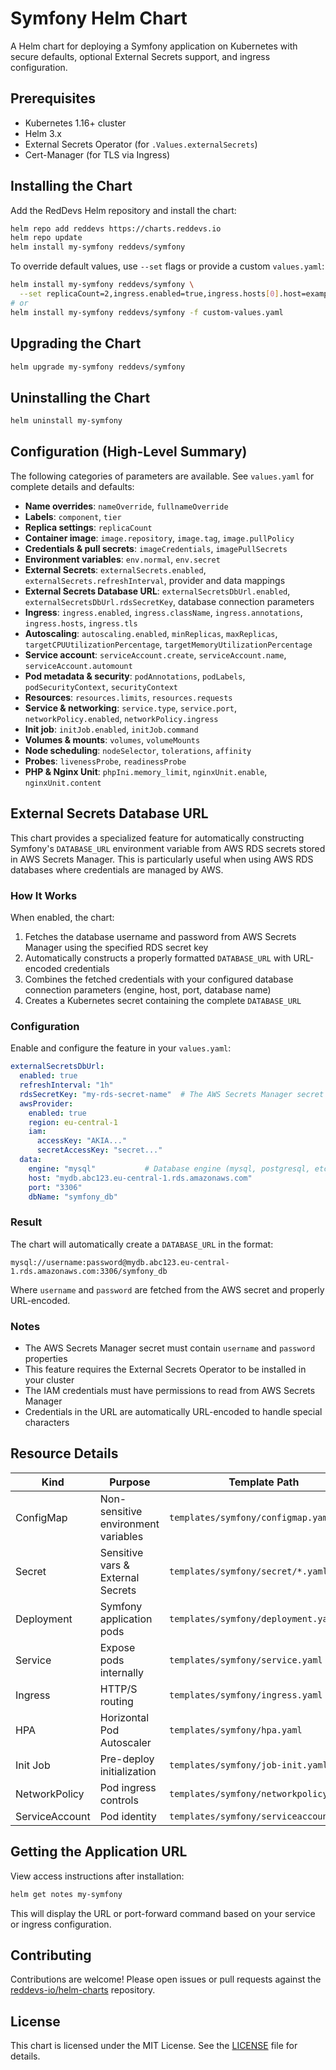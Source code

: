 # Symfony Helm Chart

A Helm chart for deploying a Symfony application on Kubernetes with secure defaults, optional External Secrets support, and ingress configuration.

## Prerequisites

* Kubernetes 1.16+ cluster  
* Helm 3.x  
* External Secrets Operator (for `.Values.externalSecrets`)  
* Cert-Manager (for TLS via Ingress)

## Installing the Chart

Add the RedDevs Helm repository and install the chart:

```bash
helm repo add reddevs https://charts.reddevs.io
helm repo update
helm install my-symfony reddevs/symfony
```

To override default values, use `--set` flags or provide a custom `values.yaml`:

```bash
helm install my-symfony reddevs/symfony \
  --set replicaCount=2,ingress.enabled=true,ingress.hosts[0].host=example.com
# or
helm install my-symfony reddevs/symfony -f custom-values.yaml
```

## Upgrading the Chart

```bash
helm upgrade my-symfony reddevs/symfony
```

## Uninstalling the Chart

```bash
helm uninstall my-symfony
```

## Configuration (High-Level Summary)

The following categories of parameters are available. See `values.yaml` for complete details and defaults:

* **Name overrides**: `nameOverride`, `fullnameOverride`  
* **Labels**: `component`, `tier`  
* **Replica settings**: `replicaCount`  
* **Container image**: `image.repository`, `image.tag`, `image.pullPolicy`  
* **Credentials & pull secrets**: `imageCredentials`, `imagePullSecrets`  
* **Environment variables**: `env.normal`, `env.secret`  
* **External Secrets**: `externalSecrets.enabled`, `externalSecrets.refreshInterval`, provider and data mappings  
* **External Secrets Database URL**: `externalSecretsDbUrl.enabled`, `externalSecretsDbUrl.rdsSecretKey`, database connection parameters  
* **Ingress**: `ingress.enabled`, `ingress.className`, `ingress.annotations`, `ingress.hosts`, `ingress.tls`  
* **Autoscaling**: `autoscaling.enabled`, `minReplicas`, `maxReplicas`, `targetCPUUtilizationPercentage`, `targetMemoryUtilizationPercentage`  
* **Service account**: `serviceAccount.create`, `serviceAccount.name`, `serviceAccount.automount`  
* **Pod metadata & security**: `podAnnotations`, `podLabels`, `podSecurityContext`, `securityContext`  
* **Resources**: `resources.limits`, `resources.requests`  
* **Service & networking**: `service.type`, `service.port`, `networkPolicy.enabled`, `networkPolicy.ingress`  
* **Init job**: `initJob.enabled`, `initJob.command`  
* **Volumes & mounts**: `volumes`, `volumeMounts`  
* **Node scheduling**: `nodeSelector`, `tolerations`, `affinity`  
* **Probes**: `livenessProbe`, `readinessProbe`  
* **PHP & Nginx Unit**: `phpIni.memory_limit`, `nginxUnit.enable`, `nginxUnit.content`

## External Secrets Database URL

This chart provides a specialized feature for automatically constructing Symfony's `DATABASE_URL` environment variable from AWS RDS secrets stored in AWS Secrets Manager. This is particularly useful when using AWS RDS databases where credentials are managed by AWS.

### How It Works

When enabled, the chart:
1. Fetches the database username and password from AWS Secrets Manager using the specified RDS secret key
2. Automatically constructs a properly formatted `DATABASE_URL` with URL-encoded credentials
3. Combines the fetched credentials with your configured database connection parameters (engine, host, port, database name)
4. Creates a Kubernetes secret containing the complete `DATABASE_URL`

### Configuration

Enable and configure the feature in your `values.yaml`:

```yaml
externalSecretsDbUrl:
  enabled: true
  refreshInterval: "1h"
  rdsSecretKey: "my-rds-secret-name"  # The AWS Secrets Manager secret name
  awsProvider:
    enabled: true
    region: eu-central-1
    iam:
      accessKey: "AKIA..."
      secretAccessKey: "secret..."
  data:
    engine: "mysql"           # Database engine (mysql, postgresql, etc.)
    host: "mydb.abc123.eu-central-1.rds.amazonaws.com"
    port: "3306"
    dbName: "symfony_db"
```

### Result

The chart will automatically create a `DATABASE_URL` in the format:
```
mysql://username:password@mydb.abc123.eu-central-1.rds.amazonaws.com:3306/symfony_db
```

Where `username` and `password` are fetched from the AWS secret and properly URL-encoded.

### Notes

- The AWS Secrets Manager secret must contain `username` and `password` properties
- This feature requires the External Secrets Operator to be installed in your cluster
- The IAM credentials must have permissions to read from AWS Secrets Manager
- Credentials in the URL are automatically URL-encoded to handle special characters

## Resource Details

| Kind           | Purpose                             | Template Path                           |
| -------------- | ----------------------------------- | --------------------------------------- |
| ConfigMap      | Non-sensitive environment variables | `templates/symfony/configmap.yaml`      |
| Secret         | Sensitive vars & External Secrets   | `templates/symfony/secret/*.yaml`       |
| Deployment     | Symfony application pods            | `templates/symfony/deployment.yaml`     |
| Service        | Expose pods internally              | `templates/symfony/service.yaml`        |
| Ingress        | HTTP/S routing                      | `templates/symfony/ingress.yaml`        |
| HPA            | Horizontal Pod Autoscaler           | `templates/symfony/hpa.yaml`            |
| Init Job       | Pre-deploy initialization            | `templates/symfony/job-init.yaml`       |
| NetworkPolicy  | Pod ingress controls                | `templates/symfony/networkpolicy.yaml`  |
| ServiceAccount | Pod identity                        | `templates/symfony/serviceaccount.yaml` |

## Getting the Application URL

View access instructions after installation:

```bash
helm get notes my-symfony
```

This will display the URL or port-forward command based on your service or ingress configuration.

## Contributing

Contributions are welcome! Please open issues or pull requests against the [reddevs-io/helm-charts](https://github.com/reddevs-io/helm-charts) repository.

## License

This chart is licensed under the MIT License. See the [LICENSE](../../LICENSE) file for details.
